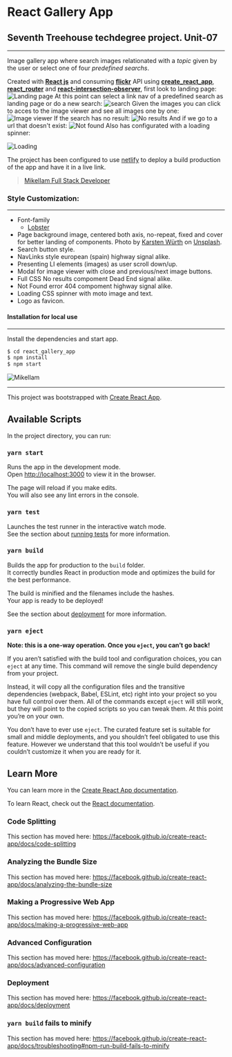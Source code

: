 # React Gallery App

## Seventh Treehouse techdegree project. Unit-07
---
Image gallery app where search images relationated with a _topic_ given by the user or select one of four _predefined searchs_.

Created with [**React js**](https://github.com/reactjs) and consuming [**flickr**](https://www.flickr.com/services/api/) API using [**create_react_app**](https://github.com/facebook/create-react-app), [**react_router**](https://github.com/ReactTraining/react-router) and [**react-intersection-observer**](https://github.com/thebuilder/react-intersection-observer#readme), first look to landing page:
![Landing page](https://res.cloudinary.com/da3z5stec/image/upload/v1598274773/React%20Gallery%20App/landingpage_m2bqgo.png)
At this point can select a link nav of a predefined search as landing page or do a new search:
![search](https://res.cloudinary.com/da3z5stec/image/upload/v1598274773/React%20Gallery%20App/Search_x3xjhb.png)
Given the images you can click to acces to the image viewer and see all images one by one: 
![Image viewer](https://res.cloudinary.com/da3z5stec/image/upload/v1598274773/React%20Gallery%20App/viewer_msh2iv.png)
If the search has no result: 
![No results](https://res.cloudinary.com/da3z5stec/image/upload/v1598274773/React%20Gallery%20App/noResults_it04hq.png)
And if we go to a url that doesn't exist:
![Not found](https://res.cloudinary.com/da3z5stec/image/upload/v1598274773/React%20Gallery%20App/NotFound_y3ilgv.png)
Also has configurated with a loading spinner:

![Loading](https://res.cloudinary.com/da3z5stec/image/upload/v1598274773/React%20Gallery%20App/loading_aphbqn.gif)

The project has been configured to use [netlify](https://www.netlify.com) to deploy a build production of the app and have it in a live link.
> [MikelIam Full Stack Developer](https://mikeliamreactgalleryapp.netlify.app/)

### Style Customization:
---
* Font-family 
    - [Lobster](https://fonts.google.com/specimen/Lobster)
* Page background image, centered both axis, no-repeat, fixed and cover for better landing of components. Photo by [Karsten Würth](https://unsplash.com/@karsten_wuerth?utm_source=unsplash&utm_medium=referral&utm_content=creditCopyText) on [Unsplash](https://unsplash.com/?utm_source=unsplash&utm_medium=referral&utm_content=creditCopyText).
* Search button style.
* NavLinks style european (spain) highway signal alike.
* Presenting LI elements (images) as user scroll down/up.
* Modal for image viewer with close and previous/next image buttons.
* Full CSS No results compoment Dead End signal alike.
* Not Found error 404 compoment highway signal alike.
* Loading CSS spinner with moto image and text.
* Logo as favicon.

#### Installation for local use
---
Install the dependencies and start app.
```sh
$ cd react_gallery_app
$ npm install
$ npm start
```

![MikelIam](https://res.cloudinary.com/da3z5stec/image/upload/v1597004412/Portfolio/logo_about_pemkn6.jpg)

---

This project was bootstrapped with [Create React App](https://github.com/facebook/create-react-app).

## Available Scripts

In the project directory, you can run:

### `yarn start`

Runs the app in the development mode.<br />
Open [http://localhost:3000](http://localhost:3000) to view it in the browser.

The page will reload if you make edits.<br />
You will also see any lint errors in the console.

### `yarn test`

Launches the test runner in the interactive watch mode.<br />
See the section about [running tests](https://facebook.github.io/create-react-app/docs/running-tests) for more information.

### `yarn build`

Builds the app for production to the `build` folder.<br />
It correctly bundles React in production mode and optimizes the build for the best performance.

The build is minified and the filenames include the hashes.<br />
Your app is ready to be deployed!

See the section about [deployment](https://facebook.github.io/create-react-app/docs/deployment) for more information.

### `yarn eject`

**Note: this is a one-way operation. Once you `eject`, you can’t go back!**

If you aren’t satisfied with the build tool and configuration choices, you can `eject` at any time. This command will remove the single build dependency from your project.

Instead, it will copy all the configuration files and the transitive dependencies (webpack, Babel, ESLint, etc) right into your project so you have full control over them. All of the commands except `eject` will still work, but they will point to the copied scripts so you can tweak them. At this point you’re on your own.

You don’t have to ever use `eject`. The curated feature set is suitable for small and middle deployments, and you shouldn’t feel obligated to use this feature. However we understand that this tool wouldn’t be useful if you couldn’t customize it when you are ready for it.

## Learn More

You can learn more in the [Create React App documentation](https://facebook.github.io/create-react-app/docs/getting-started).

To learn React, check out the [React documentation](https://reactjs.org/).

### Code Splitting

This section has moved here: https://facebook.github.io/create-react-app/docs/code-splitting

### Analyzing the Bundle Size

This section has moved here: https://facebook.github.io/create-react-app/docs/analyzing-the-bundle-size

### Making a Progressive Web App

This section has moved here: https://facebook.github.io/create-react-app/docs/making-a-progressive-web-app

### Advanced Configuration

This section has moved here: https://facebook.github.io/create-react-app/docs/advanced-configuration

### Deployment

This section has moved here: https://facebook.github.io/create-react-app/docs/deployment

### `yarn build` fails to minify

This section has moved here: https://facebook.github.io/create-react-app/docs/troubleshooting#npm-run-build-fails-to-minify
